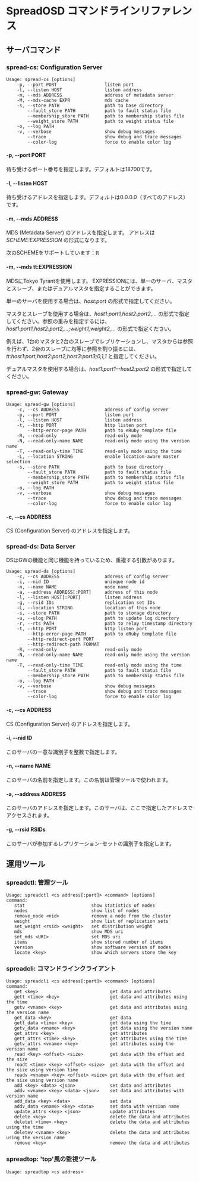 SpreadOSD コマンドラインリファレンス
====================================

<!--
TODO
-->

## サーバコマンド

### spread-cs: Configuration Server

    Usage: spread-cs [options]
        -p, --port PORT                  listen port
        -l, --listen HOST                listen address
        -m, --mds ADDRESS                address of metadata server
        -M, --mds-cache EXPR             mds cache
        -s, --store PATH                 path to base directory
            --fault_store PATH           path to fault status file
            --membership_store PATH      path to membership status file
            --weight_store PATH          path to weight status file
        -o, --log PATH
        -v, --verbose                    show debug messages
            --trace                      show debug and trace messages
            --color-log                  force to enable color log

#### -p, --port PORT

待ち受けるポート番号を指定します。デフォルトは18700です。

#### -l, --listen HOST

待ち受けるアドレスを指定します。デフォルトは0.0.0.0（すべてのアドレス）です。

#### -m, --mds ADDRESS

MDS (Metadata Server) のアドレスを指定します。
アドレスは *SCHEME:EXPRESSION* の形式になります。

次のSCHEMEをサポートしています：tt

#### -m, --mds tt:EXPRESSION

MDSにTokyo Tyrantを使用します。
EXPRESSIONには、単一のサーバ、マスタとスレーブ、またはデュアルマスタを指定することができます。

単一のサーバを使用する場合は、*host:port* の形式で指定してください。

マスタとスレーブを使用する場合は、*host1:port1,host2:port2,...* の形式で指定してください。参照の重みを指定するには、*host1:port1,host2:port2,...;weight1,weight2,...* の形式で指定ください。

例えば、1台のマスタと2台のスレーブでレプリケーションし、マスタからは参照を行わず、2台のスレーブに均等に参照を割り振るには、*tt:host1:port,host2:port2,host3:port3;0,1,1* と指定してください。

デュアルマスタを使用する場合は、*host1:port1--host2:port2* の形式で指定してください。

<!--
#### -s, --store PATH

TODO
-->


### spread-gw: Gateway

    Usage: spread-gw [options]
        -c, --cs ADDRESS                 address of config server
        -p, --port PORT                  listen port
        -l, --listen HOST                listen address
        -t, --http PORT                  http listen port
            --http-error-page PATH       path to eRuby template file
        -R, --read-only                  read-only mode
        -N, --read-only-name NAME        read-only mode using the version name
        -T, --read-only-time TIME        read-only mode using the time
        -L, --location STRING            enable location-aware master selection
        -s, --store PATH                 path to base directory
            --fault_store PATH           path to fault status file
            --membership_store PATH      path to membership status file
            --weight_store PATH          path to weight status file
        -o, --log PATH
        -v, --verbose                    show debug messages
            --trace                      show debug and trace messages
            --color-log                  force to enable color log

#### -c, --cs ADDRESS

CS (Configuration Server) のアドレスを指定します。

<!--
#### -L, --location STRING

TODO

#### -t, --http PORT

TODO

#### --http-error-page PATH

TODO

#### --http-redirect-port PORT

TODO

#### --http-redirect-path PATH

TODO

#### -R, --read-only

TODO

#### -T, --read-only-time TIME

TODO
-->


### spread-ds: Data Server

DSはGWの機能と同じ機能を持っているため、重複する引数があります。

    Usage: spread-ds [options]
        -c, --cs ADDRESS                 address of config server
        -i, --nid ID                     unieque node id
        -n, --name NAME                  node name
        -a, --address ADDRESS[:PORT]     address of this node
        -l, --listen HOST[:PORT]         listen address
        -g, --rsid IDs                   replication set IDs
        -L, --location STRING            location of this node
        -s, --store PATH                 path to storage directory
        -u, --ulog PATH                  path to update log directory
        -r, --rts PATH                   path to relay timestamp directory
        -t, --http PORT                  http listen port
            --http-error-page PATH       path to eRuby template file
            --http-redirect-port PORT
            --http-redirect-path FORMAT
        -R, --read-only                  read-only mode
        -N, --read-only-name NAME        read-only mode using the version name
        -T, --read-only-time TIME        read-only mode using the time
            --fault_store PATH           path to fault status file
            --membership_store PATH      path to membership status file
        -o, --log PATH
        -v, --verbose                    show debug messages
            --trace                      show debug and trace messages
            --color-log                  force to enable color log

#### -c, --cs ADDRESS

CS (Configuration Server) のアドレスを指定します。

#### -i, --nid ID

このサーバの一意な識別子を整数で指定します。

#### -n, --name NAME

このサーバの名前を指定します。この名前は管理ツールで使われます。

#### -a, --address ADDRESS

このサーバのアドレスを指定します。このサーバは、ここで指定したアドレスでアクセスされます。

#### -g, --rsid RSIDs

このサーバが参加するレプリケーション･セットの識別子を指定します。

<!--
#### -L, --location STRING

TODO

#### -s, --store PATH

TODO
-->


## 運用ツール

### spreadctl: 管理ツール

    Usage: spreadctl <cs address[:port]> <command> [options]
    command:
       stat                         show statistics of nodes
       nodes                        show list of nodes
       remove_node <nid>            remove a node from the cluster
       weight                       show list of replication sets
       set_weight <rsid> <weight>   set distribution weight
       mds                          show MDS uri
       set_mds <URI>                set MDS uri
       items                        show stored number of items
       version                      show software version of nodes
       locate <key>                 show which servers store the key

<!--
TODO
-->


### spreadcli: コマンドラインクライアント

    Usage: spreadcli <cs address[:port]> <command> [options]
    command:
       get <key>                           get data and attributes
       gett <time> <key>                   get data and attributes using the time
       getv <vname> <key>                  get data and attributes using the version name
       get_data <key>                      get data
       gett_data <time> <key>              get data using the time
       getv_data <vname> <key>             get data using the version name
       get_attrs <key>                     get attributes
       gett_attrs <time> <key>             get attributes using the time
       getv_attrs <vname> <key>            get attributes using the version name
       read <key> <offset> <size>          get data with the offset and the size
       readt <time> <key> <offset> <size>  get data with the offset and the size using version time
       readv <vname> <key> <offset> <size> get data with the offset and the size using version name
       add <key> <data> <json>             set data and attributes
       addv <vname> <key> <data> <json>    set data and attributes with version name
       add_data <key> <data>               set data
       addv_data <vname> <key> <data>      set data with version name
       update_attrs <key> <json>           update attributes
       delete <key>                        delete the data and attributes
       deletet <time> <key>                delete the data and attributes using the time
       deletev <vname> <key>               delete the data and attributes using the version name
       remove <key>                        remove the data and attributes

<!--
TODO
-->


### spreadtop: 'top'風の監視ツール

    Usage: spreadtop <cs address>


